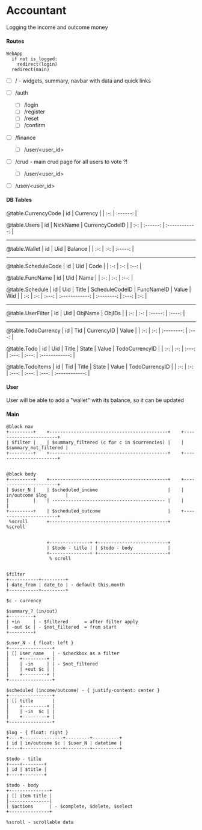 # Accountant
Logging the income and outcome money

#### Routes
```
WebApp
  if not is_logged:
    redirect(login)
  redirect(main)
```
- [ ] / - widgets, summary, navbar with data and quick links
- [ ] /auth
  - [ ] /login
  - [ ] /register
  - [ ] /reset
  - [ ] /confirm
- [ ] /finance
  - [ ] /user/<user_id>
- [ ] /crud - main crud page for all users to vote ?!
  - [ ] /user/<user_id>
- [ ] /user/<user_id>


#### DB Tables
@table.CurrencyCode
| id  | Currency |
| :-: | :------: |

@table.Users
| id  | NickName | CurrencyCodeID |
| :-: | :------: | :------------: |

<hr />

@table.Wallet
| id  | Uid | Balance |
| :-: | :-: | :-----: |

<hr />

@table.ScheduleCode
| id  | Uid | Code |
| :-: | :-: | :--: |

@table.FuncName
| id  | Uid | Name |
| :-: | :-: | :--: |

@table.Schedule
| id  | Uid | Title | ScheduleCodeID | FuncNameID | Value | Wid |
| :-: | :-: | :---: | :------------: | :--------: | :---: | :-: |

<hr />

@table.UserFilter
| id  | Uid | ObjName | ObjIDs |
| :-: | :-: | :-----: | :----: |

<hr />

@table.TodoCurrency
| id  | Tid | CurrencyID | Value |
| :-: | :-: | :--------: | :---: |

@table.Todo
| id  | Uid | Title | State | Value | TodoCurrencyID |
| :-: | :-: | :---: | :---: | :---: | :------------: |

@table.TodoItems
| id  | Tid | Title | State | Value | TodoCurrencyID |
| :-: | :-: | :---: | :---: | :---: | :------------: |

#### User
User will be able to add a "wallet" with its balance, so it can be updated


#### Main
```
@block nav
+---------+    +--------------------------------------------+    +-----------------------+
| $filter |    | $summary_filtered (c for c in $currencies) |    | $summary_not_filtered |
+---------+    +--------------------------------------------+    +-----------------------+


@block body
+---------+    +--------------------------------------------+    +-----------------------+
| $user_N |    | $scheduled_income                          |    | in/outcome $log       |
|         |    | ------------------------------------------ |    |                       |
+---------+    | $scheduled_outcome                         |    +-----------------------+
 %scroll       +--------------------------------------------+     %scroll


               +---------------+ +--------------------------+
               | $todo - title | | $todo - body             |
               +---------------+ +--------------------------+
                % scroll


$filter
+-----------+---------+
| date_from | date_to | - default this.month
+-----------+---------+

$c - currency

$summary_? (in/out)
+---------+
| +in     | - $filtered      = after filter apply
| -out $c | - $not_filtered  = from start
+---------+

$user_N - { float: left }
+----------------+
| [] User_name   | - $checkbox as a filter
|    +---------+ |
|    | -in     | | - $not_filtered
|    | +out $c | |
|    +---------+ |
+----------------+

$scheduled (income/outcome) - { justify-content: center }
+----------------+
| [] title       |
|    +---------+ |
|    | -in  $c | |
|    +---------+ |
+----------------+

$log - { float: right }
+----+---------------+---------+----------+
| id | in/outcome $c | $user_N | datetime |
+----+---------------+---------+----------+

$todo - title
+----+--------+
| id | $title |
+----+--------+

$todo - body
+---------------+
| [] item title |
|---------------|
| $actions      | - $complete, $delete, $select
+---------------+

%scroll - scrollable data
```
